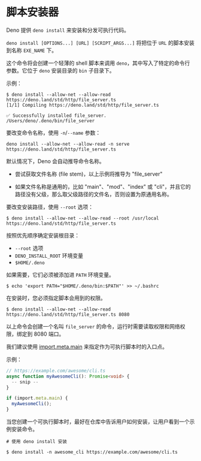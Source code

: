 # 脚本安装器

Deno 提供 `deno install` 来安装和分发可执行代码。

`deno install [OPTIONS...] [URL] [SCRIPT_ARGS...]` 将把位于 `URL` 的脚本安装到名称 `EXE_NAME` 下。

这个命令将会创建一个轻薄的 shell 脚本来调用 `deno`，其中写入了特定的命令行参数。它位于 `deno` 安装目录的 `bin` 子目录下。

示例：

```shell
$ deno install --allow-net --allow-read https://deno.land/std/http/file_server.ts
[1/1] Compiling https://deno.land/std/http/file_server.ts

✅ Successfully installed file_server.
/Users/deno/.deno/bin/file_server
```

要改变命令名称，使用 `-n`/`--name` 参数：

```shell
deno install --allow-net --allow-read -n serve https://deno.land/std/http/file_server.ts
```

默认情况下，Deno 会自动推导命令名称。

- 尝试获取文件名称 (file stem)，以上示例将推导为 "file_server"

- 如果文件名称是通用的，比如 "main"、"mod"、"index" 或 "cli"，并且它的路径没有父级，那么取父级路径的文件名，否则设置为原通用名称。

要改变安装路径，使用 `--root` 选项：

```shell
$ deno install --allow-net --allow-read --root /usr/local https://deno.land/std/http/file_server.ts
```

按照优先顺序确定安装根目录：

- `--root` 选项
- `DENO_INSTALL_ROOT` 环境变量
- `$HOME/.deno`

如果需要，它们必须被添加进 `PATH` 环境变量。

```shell
$ echo 'export PATH="$HOME/.deno/bin:$PATH"' >> ~/.bashrc
```

在安装时，您必须指定脚本会用到的权限。

```shell
$ deno install --allow-net --allow-read https://deno.land/std/http/file_server.ts 8080
```

以上命令会创建一个名叫 `file_server` 的命令，运行时需要读取权限和网络权限，绑定到 8080 端口。

我们建议使用 [import.meta.main](../examples/testing_if_main.md) 来指定作为可执行脚本时的入口点。

示例：

```ts
// https://example.com/awesome/cli.ts
async function myAwesomeCli(): Promise<void> {
  -- snip --
}

if (import.meta.main) {
  myAwesomeCli();
}
```

当您创建一个可执行脚本时，最好在仓库中告诉用户如何安装，让用户看到一个示例安装命令。

```shell
# 使用 deno install 安装

$ deno install -n awesome_cli https://example.com/awesome/cli.ts
```

